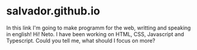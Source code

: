 # salvador.github.io
In this link I'm going to make programm for the web,  writting and speaking in english!
Hi! Neto. I have been working on HTML, CSS, Javascript and Typescript. Could you tell me, what should I focus on more?
